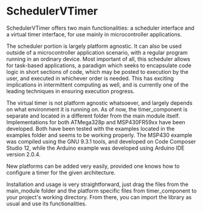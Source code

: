 # SchedulerVTimer

SchedulerVTimer offers two main functionalities: a scheduler interface and a virtual timer interface, for use mainly in microcontroller applications. 

The scheduler portion is largely platform agnostic. It can also be used outside of a microcontroller application scenario, with a regular program running in an ordinary device.
Most important of all, this scheduler allows for task-based applications, a paradigm which seeks to encapsulate code logic in short sections of code, which may be posted to execution by the user, and executed in whichever order is needed. This has exciting implications in intermittent computing as well, and is currently one of the leading techniques in ensuring execution progress.

The virtual timer is not platform agnostic whatsoever, and largely depends on what environment it is running on. As of now, the timer_component is separate and located in a different folder from the main module itself. Implementations for both ATMega328p and MSP430FR59xx have been developed. Both have been tested with the examples located in the examples folder and seems to be working properly. The MSP430 example was compiled using the GNU 9.3.1 tools, and developed on Code Composer Studio 12, while the Arduino example was developed using Arduino IDE version 2.0.4.

New platforms can be added very easily, provided one knows how to configure a timer for the given architecture.

Installation and usage is very straightforward, just drag the files from the main_module folder and the platform specific files from timer_component to your project's working directory. From there, you can import the library as usual and
use its functionalities.



